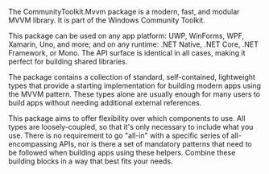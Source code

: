 ﻿The CommunityToolkit.Mvvm package is a modern, fast, and modular MVVM library. It is part of the Windows Community Toolkit.

This package can be used on any app platform: UWP, WinForms, WPF, Xamarin, Uno, and more; and on any runtime: .NET Native, .NET Core, .NET Framework, or Mono. The API surface is identical in all cases, making it perfect for building shared libraries.

The package contains a collection of standard, self-contained, lightweight types that provide a starting implementation for building modern apps using the MVVM pattern. These types alone are usually enough for many users to build apps without needing additional external references.

This package aims to offer flexibility over which components to use. All types are loosely-coupled, so that it's only necessary to include what you use. There is no requirement to go "all-in" with a specific series of all-encompassing APIs, nor is there a set of mandatory patterns that need to be followed when building apps using these helpers. Combine these building blocks in a way that best fits your needs.
